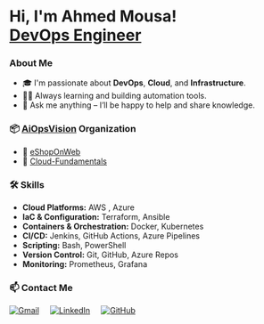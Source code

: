  <h1>Hi, I'm Ahmed Mousa! <br><a href="#">DevOps Engineer</a>


### About Me
- 🎓 I'm passionate about **DevOps**, **Cloud**, and **Infrastructure**.  
- 🏃‍♂️ Always learning and building automation tools.  
- 💬 Ask me anything – I’ll be happy to help and share knowledge.  


### 📦 **[AiOpsVision](https://github.com/AiOpsVision) Organization**  
- 🧾 [eShopOnWeb](https://github.com/Eng-AhmedMousa/eshoponweb)
- 🧠 [Cloud-Fundamentals](https://github.com/AiOpsVision/cloud-fundamentals/)


### 🛠️ Skills
-  **Cloud Platforms:** AWS , Azure
-  **IaC & Configuration:**  Terraform, Ansible
-  **Containers & Orchestration:**  Docker, Kubernetes
-  **CI/CD:** Jenkins, GitHub Actions, Azure Pipelines
-  **Scripting:** Bash, PowerShell
-  **Version Control:** Git, GitHub, Azure Repos
-  **Monitoring:** Prometheus, Grafana

### 📫 Contact Me
[![Gmail](https://img.shields.io/badge/Gmail-white?style=flat&logo=gmail&logoColor=red)](mailto:eng.ahmedhmousa@gmail.com)&nbsp;&nbsp;&nbsp;&nbsp;
[![LinkedIn](https://img.shields.io/badge/LinkedIn-white?style=flat&logo=linkedin&logoColor=blue)](https://www.linkedin.com/in/eng-ahmedmousa)&nbsp;&nbsp;&nbsp;&nbsp;
[![GitHub](https://img.shields.io/badge/GitHub-white?style=flat&logo=github&logoColor=black)](https://github.com/Eng-AhmedMousa)


